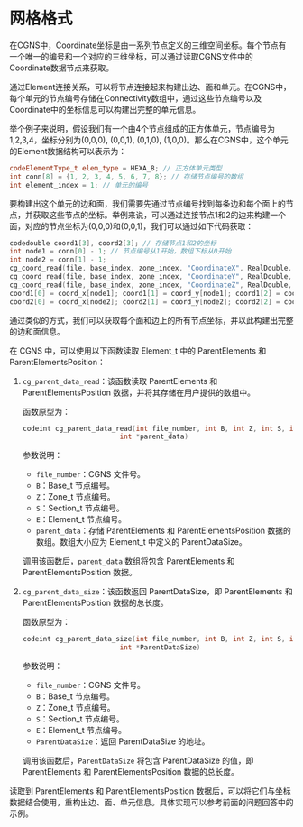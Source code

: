 # 网格格式

在CGNS中，Coordinate坐标是由一系列节点定义的三维空间坐标。每个节点有一个唯一的编号和一个对应的三维坐标，可以通过读取CGNS文件中的Coordinate数据节点来获取。

通过Element连接关系，可以将节点连接起来构建出边、面和单元。在CGNS中，每个单元的节点编号存储在Connectivity数组中，通过这些节点编号以及Coordinate中的坐标信息可以构建出完整的单元信息。

举个例子来说明，假设我们有一个由4个节点组成的正方体单元，节点编号为1,2,3,4，坐标分别为(0,0,0), (0,0,1), (0,1,0), (1,0,0)。那么在CGNS中，这个单元的Element数据结构可以表示为：

```c++
codeElementType_t elem_type = HEXA_8; // 正方体单元类型
int conn[8] = {1, 2, 3, 4, 5, 6, 7, 8}; // 存储节点编号的数组
int element_index = 1; // 单元的编号
```

要构建出这个单元的边和面，我们需要先通过节点编号找到每条边和每个面上的节点，并获取这些节点的坐标。举例来说，可以通过连接节点1和2的边来构建一个面，对应的节点坐标为(0,0,0)和(0,0,1)，我们可以通过如下代码获取：

```c
codedouble coord1[3], coord2[3]; // 存储节点1和2的坐标
int node1 = conn[0] - 1; // 节点编号从1开始，数组下标从0开始
int node2 = conn[1] - 1;
cg_coord_read(file, base_index, zone_index, "CoordinateX", RealDouble, &coord_x[0]);
cg_coord_read(file, base_index, zone_index, "CoordinateY", RealDouble, &coord_y[0]);
cg_coord_read(file, base_index, zone_index, "CoordinateZ", RealDouble, &coord_z[0]);
coord1[0] = coord_x[node1]; coord1[1] = coord_y[node1]; coord1[2] = coord_z[node1];
coord2[0] = coord_x[node2]; coord2[1] = coord_y[node2]; coord2[2] = coord_z[node2];
```

通过类似的方式，我们可以获取每个面和边上的所有节点坐标，并以此构建出完整的边和面信息。





在 CGNS 中，可以使用以下函数读取 Element_t 中的 ParentElements 和 ParentElementsPosition：

1. `cg_parent_data_read`：该函数读取 ParentElements 和 ParentElementsPosition 数据，并将其存储在用户提供的数组中。

   函数原型为：

   ```c
   codeint cg_parent_data_read(int file_number, int B, int Z, int S, int E,
                           int *parent_data)
   ```

   参数说明：

   - `file_number`：CGNS 文件号。
   - `B`：Base_t 节点编号。
   - `Z`：Zone_t 节点编号。
   - `S`：Section_t 节点编号。
   - `E`：Element_t 节点编号。
   - `parent_data`：存储 ParentElements 和 ParentElementsPosition 数据的数组。数组大小应为 Element_t 中定义的 ParentDataSize。

   调用该函数后，`parent_data` 数组将包含 ParentElements 和 ParentElementsPosition 数据。

2. `cg_parent_data_size`：该函数返回 ParentDataSize，即 ParentElements 和 ParentElementsPosition 数据的总长度。

   函数原型为：

   ```c
   codeint cg_parent_data_size(int file_number, int B, int Z, int S, int E,
                           int *ParentDataSize)
   ```

   参数说明：

   - `file_number`：CGNS 文件号。
   - `B`：Base_t 节点编号。
   - `Z`：Zone_t 节点编号。
   - `S`：Section_t 节点编号。
   - `E`：Element_t 节点编号。
   - `ParentDataSize`：返回 ParentDataSize 的地址。

   调用该函数后，`ParentDataSize` 将包含 ParentDataSize 的值，即 ParentElements 和 ParentElementsPosition 数据的总长度。

读取到 ParentElements 和 ParentElementsPosition 数据后，可以将它们与坐标数据结合使用，重构出边、面、单元信息。具体实现可以参考前面的问题回答中的示例。